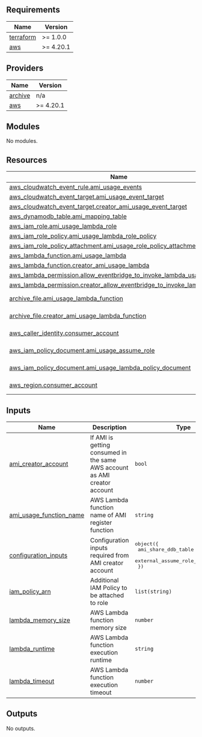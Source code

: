 ## Requirements

| Name | Version |
|------|---------|
| <a name="requirement_terraform"></a> [terraform](#requirement\_terraform) | >= 1.0.0 |
| <a name="requirement_aws"></a> [aws](#requirement\_aws) | >= 4.20.1 |

## Providers

| Name | Version |
|------|---------|
| <a name="provider_archive"></a> [archive](#provider\_archive) | n/a |
| <a name="provider_aws"></a> [aws](#provider\_aws) | >= 4.20.1 |

## Modules

No modules.

## Resources

| Name | Type |
|------|------|
| [aws_cloudwatch_event_rule.ami_usage_events](https://registry.terraform.io/providers/hashicorp/aws/latest/docs/resources/cloudwatch_event_rule) | resource |
| [aws_cloudwatch_event_target.ami_usage_event_target](https://registry.terraform.io/providers/hashicorp/aws/latest/docs/resources/cloudwatch_event_target) | resource |
| [aws_cloudwatch_event_target.creator_ami_usage_event_target](https://registry.terraform.io/providers/hashicorp/aws/latest/docs/resources/cloudwatch_event_target) | resource |
| [aws_dynamodb_table.ami_mapping_table](https://registry.terraform.io/providers/hashicorp/aws/latest/docs/resources/dynamodb_table) | resource |
| [aws_iam_role.ami_usage_lambda_role](https://registry.terraform.io/providers/hashicorp/aws/latest/docs/resources/iam_role) | resource |
| [aws_iam_role_policy.ami_usage_lambda_role_policy](https://registry.terraform.io/providers/hashicorp/aws/latest/docs/resources/iam_role_policy) | resource |
| [aws_iam_role_policy_attachment.ami_usage_role_policy_attachment](https://registry.terraform.io/providers/hashicorp/aws/latest/docs/resources/iam_role_policy_attachment) | resource |
| [aws_lambda_function.ami_usage_lambda](https://registry.terraform.io/providers/hashicorp/aws/latest/docs/resources/lambda_function) | resource |
| [aws_lambda_function.creator_ami_usage_lambda](https://registry.terraform.io/providers/hashicorp/aws/latest/docs/resources/lambda_function) | resource |
| [aws_lambda_permission.allow_eventbridge_to_invoke_lambda_usage](https://registry.terraform.io/providers/hashicorp/aws/latest/docs/resources/lambda_permission) | resource |
| [aws_lambda_permission.creator_allow_eventbridge_to_invoke_lambda_usage](https://registry.terraform.io/providers/hashicorp/aws/latest/docs/resources/lambda_permission) | resource |
| [archive_file.ami_usage_lambda_function](https://registry.terraform.io/providers/hashicorp/archive/latest/docs/data-sources/file) | data source |
| [archive_file.creator_ami_usage_lambda_function](https://registry.terraform.io/providers/hashicorp/archive/latest/docs/data-sources/file) | data source |
| [aws_caller_identity.consumer_account](https://registry.terraform.io/providers/hashicorp/aws/latest/docs/data-sources/caller_identity) | data source |
| [aws_iam_policy_document.ami_usage_assume_role](https://registry.terraform.io/providers/hashicorp/aws/latest/docs/data-sources/iam_policy_document) | data source |
| [aws_iam_policy_document.ami_usage_lambda_policy_document](https://registry.terraform.io/providers/hashicorp/aws/latest/docs/data-sources/iam_policy_document) | data source |
| [aws_region.consumer_account](https://registry.terraform.io/providers/hashicorp/aws/latest/docs/data-sources/region) | data source |

## Inputs

| Name | Description | Type | Default | Required |
|------|-------------|------|---------|:--------:|
| <a name="input_ami_creator_account"></a> [ami\_creator\_account](#input\_ami\_creator\_account) | If AMI is getting consumed in the same AWS account as AMI creator account | `bool` | `false` | no |
| <a name="input_ami_usage_function_name"></a> [ami\_usage\_function\_name](#input\_ami\_usage\_function\_name) | AWS Lambda function name of AMI register function | `string` | `"ami-usage-function"` | no |
| <a name="input_configuration_inputs"></a> [configuration\_inputs](#input\_configuration\_inputs) | Configuration inputs required from AMI creator account | <pre>object({<br>    ami_share_ddb_table      = string<br>    external_assume_role_arn = string<br>  })</pre> | n/a | yes |
| <a name="input_iam_policy_arn"></a> [iam\_policy\_arn](#input\_iam\_policy\_arn) | Additional IAM Policy to be attached to role | `list(string)` | `[]` | no |
| <a name="input_lambda_memory_size"></a> [lambda\_memory\_size](#input\_lambda\_memory\_size) | AWS Lambda function memory size | `number` | `128` | no |
| <a name="input_lambda_runtime"></a> [lambda\_runtime](#input\_lambda\_runtime) | AWS Lambda function execution runtime | `string` | `"python3.9"` | no |
| <a name="input_lambda_timeout"></a> [lambda\_timeout](#input\_lambda\_timeout) | AWS Lambda function execution timeout | `number` | `300` | no |

## Outputs

No outputs.